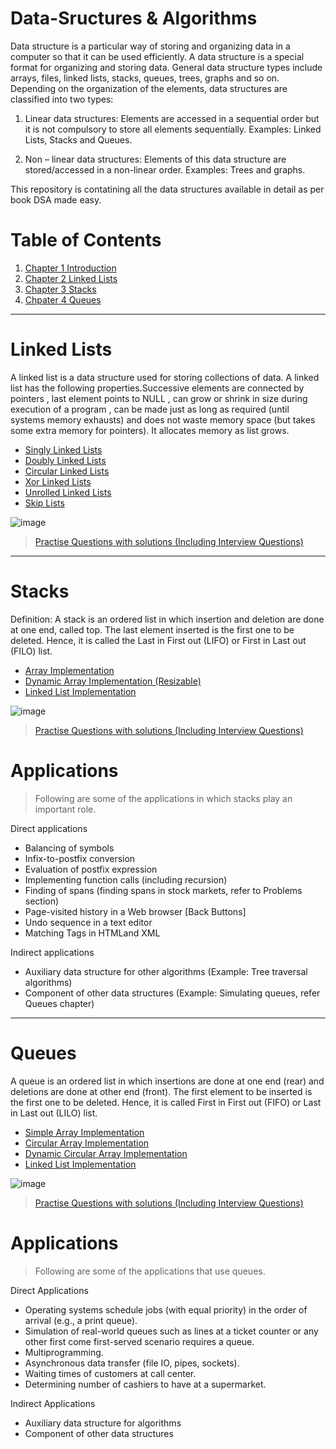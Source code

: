 # Data-Sructures & Algorithms

Data structure is a particular way of storing and
organizing data in a computer so that it can be used efficiently. A data structure is a special
format for organizing and storing data. General data structure types include arrays, files, linked
lists, stacks, queues, trees, graphs and so on.
Depending on the organization of the elements, data structures are classified into two types:

1) Linear data structures: Elements are accessed in a sequential order but it is not
compulsory to store all elements sequentially. Examples: Linked Lists, Stacks and
Queues.

2) Non – linear data structures: Elements of this data structure are stored/accessed in a
non-linear order. Examples: Trees and graphs. 

This repository is contatining all the data structures available in detail as per book DSA made easy.

# Table of Contents

1. [Chapter 1 Introduction]()
2. [Chapter 2 Linked Lists](#linked-lists)
3. [Chapter 3 Stacks](#stacks)
4. [Chpater 4 Queues](#queues)

---------------------------------------------------------------------------------------------------------------------------------------------------------------------------------

# Linked Lists

A linked list is a data structure used for storing collections of data. A linked list has the following
properties.Successive elements are connected by pointers , last element points to NULL , can grow or shrink in size during execution of a program , can be made just as long as required (until systems memory exhausts) and does not waste memory space (but takes some extra memory for pointers). It
allocates memory as list grows.

- [Singly Linked Lists](https://github.com/Manraj-Mann/Data-Sructures/tree/main/Chapter%203%20Linked%20List/Singly%20Linked%20List)
- [Doubly Linked Lists](https://github.com/Manraj-Mann/Data-Sructures/tree/main/Chapter%203%20Linked%20List/Doubly%20Linked%20List)
- [Circular Linked Lists](https://github.com/Manraj-Mann/Data-Sructures/tree/main/Chapter%203%20Linked%20List/Circular%20LinkedList)                    
- [Xor Linked Lists](https://github.com/Manraj-Mann/Data-Sructures/tree/main/Chapter%203%20Linked%20List/XOR%20Memory%20Efficient%20LinkedList)
- [Unrolled Linked Lists](https://github.com/Manraj-Mann/Data-Sructures/tree/main/Chapter%203%20Linked%20List/Unrolled%20Linked%20Lists)
- [Skip Lists](https://github.com/Manraj-Mann/Data-Sructures/tree/main/Chapter%203%20Linked%20List/Skip%20Lists)

 ![image](https://user-images.githubusercontent.com/81899682/149673271-6fc2b68e-063e-435b-9863-618a44f94641.png)


> [Practise Questions with solutions (Including Interview Questions)](https://github.com/Manraj-Mann/Data-Sructures/tree/main/Chapter%203%20Linked%20List/Questions)  


---------------------------------------------------------------------------------------------------------------------------------------------------------------------------------

# Stacks

Definition: A stack is an ordered list in which insertion and deletion are done at one end, called
top. The last element inserted is the first one to be deleted. Hence, it is called the Last in First out
(LIFO) or First in Last out (FILO) list.

- [Array Implementation]()
- [Dynamic Array Implementation (Resizable)]()                                                                                           
- [Linked List Implementation]()

![image](https://user-images.githubusercontent.com/81899682/149706453-6b7a47e3-8459-415c-addf-ce2720ac58a5.png)

> [Practise Questions with solutions (Including Interview Questions)](https://github.com/Manraj-Mann/Data-Sructures/tree/main/Chapter%204%20Stacks/Questions)  

# Applications

> Following are some of the applications in which stacks play an important role.

Direct applications
- Balancing of symbols
- Infix-to-postfix conversion
- Evaluation of postfix expression
- Implementing function calls (including recursion)
- Finding of spans (finding spans in stock markets, refer to Problems section)
- Page-visited history in a Web browser [Back Buttons]
- Undo sequence in a text editor
- Matching Tags in HTMLand XML

Indirect applications
- Auxiliary data structure for other algorithms (Example: Tree traversal algorithms)
- Component of other data structures (Example: Simulating queues, refer Queues
chapter)


---------------------------------------------------------------------------------------------------------------------------------------------------------------------------------
# Queues

A queue is an ordered list in which insertions are done at one end (rear) and
deletions are done at other end (front). The first element to be inserted is the first one to be
deleted. Hence, it is called First in First out (FIFO) or Last in Last out (LILO) list.

- [Simple Array Implementation](https://github.com/Manraj-Mann/Data-Sructures/blob/main/Chapter%205%20Queues/simpleArrayImplementation.cpp)
- [Circular Array Implementation](https://github.com/Manraj-Mann/Data-Sructures/blob/main/Chapter%205%20Queues/circularArrayImplementation.cpp)
- [Dynamic Circular Array Implementation](https://github.com/Manraj-Mann/Data-Sructures/blob/main/Chapter%205%20Queues/dynamicCircularArrayImplementation.cpp)
- [Linked List Implementation](https://github.com/Manraj-Mann/Data-Sructures/blob/main/Chapter%205%20Queues/linkedListImplementation.cpp)

![image](https://user-images.githubusercontent.com/81899682/149733271-c9348b0f-d96f-44cf-91d2-6a5e34bdfb28.png)

> [Practise Questions with solutions (Including Interview Questions)]()  


# Applications

> Following are some of the applications that use queues.

Direct Applications

- Operating systems schedule jobs (with equal priority) in the order of arrival (e.g., a
print queue).
- Simulation of real-world queues such as lines at a ticket counter or any other first come first-served scenario requires a queue.
- Multiprogramming.
- Asynchronous data transfer (file IO, pipes, sockets).
- Waiting times of customers at call center.
- Determining number of cashiers to have at a supermarket.

Indirect Applications

- Auxiliary data structure for algorithms
- Component of other data structures


